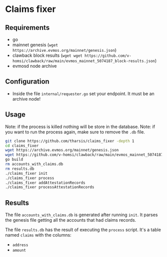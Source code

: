 # Claims fixer

## Requirements

- go
- mainnet genesis (`wget https://archive.evmos.org/mainnet/genesis.json`)
- clawback block results (`wget wget https://github.com/v-homsi/clawback/raw/main/evmos_mainnet_5074187_block-results.json`)
- evmosd node archive

## Configuration

- Inside the file `internal/requester.go` set your endpoint. It must be an archive node!

## Usage

Note: if the process is killed nothing will be store in the database.
Note: if you want to run the process again, make sure to remove the `.db` file.

```sh
git clone https://github.com/tharsis/claims_fixer -depth 1
cd claims_fixer
wget https://archive.evmos.org/mainnet/genesis.json
wget https://github.com/v-homsi/clawback/raw/main/evmos_mainnet_5074187_block-results.json
go build
rm accounts_with_claims.db
rm results.db
./claims_fixer init
./claims_fixer process
./claims_fixer addAttestationRecords
./claims_fixer processAttestationRecords
```

## Results

The file `accounts_with_claims.db` is generated after running `init`. It parses the genesis file getting all the accounts that had claims records.

The file `results.db` has the result of executing the `process` script.
It's a table named `claims` with the columns:

- `address`
- `amount`
